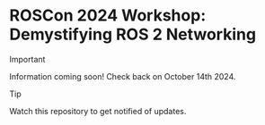 # ROSCon 2024 Workshop: Demystifying ROS 2 Networking

> [!IMPORTANT]  
Information coming soon!  Check back on October 14th 2024.

> [!TIP]
> Watch this repository to get notified of updates.
